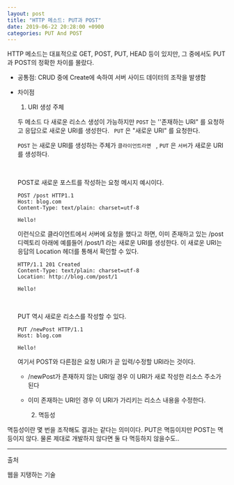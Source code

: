 ```yaml
---
layout: post
title: "HTTP 메소드: PUT과 POST"
date: 2019-06-22 20:28:00 +0900
categories: PUT And POST
---
```


HTTP 메소드는 대표적으로 GET, POST, PUT, HEAD 등이 있지만, 그 중에서도 PUT과 POST의 정확한 차이를 몰랐다.

- 공통점: CRUD 중에 Create에 속하여 서버 사이드 데이터의 조작을 발생함

- 차이점

  1. URI 생성 주체

  두 메소드 다 새로운 리소스 생성이 가능하지만 ```POST``` 는 ''존재하는 URI" 를 요청하고 응답으로 새로운 URI를 생성한다. ``` PUT``` 은 "새로운 URI" 를 요청한다. 

  ```POST``` 는 새로운 URI를 생성하는 주체가 ```클라이언트라면 ``` , ```PUT``` 은 ```서버```가 새로운 URI를 생성하다.

  ​

  POST로 새로운 포스트를 작성하는 요청 메시지 예시이다.

  ```
  POST /post HTTP1.1
  Host: blog.com
  Content-Type: text/plain: charset=utf-8

  Hello!
  ```

  이런식으로 클라이언트에서 서버에 요청을 했다고 하면, 이미 존재하고 있는 /post 디렉토리 아래에 예를들어 /post/1 라는 새로운 URI를 생성한다. 이 새로운 URI는 응답의 Location 헤더를 통해서 확인할 수 있다.

  ```
  HTTP/1.1 201 Created
  Content-Type: text/plain: charset=utf-8
  Location: http://blog.com/post/1

  Hello!
  ```

  ​

  PUT 역시 새로운 리소스를 작성할 수 있다.

  ```
  PUT /newPost HTTP/1.1
  Host: blog.com

  Hello!
  ```

  여기서 POST와 다른점은 요청 URI가 곧 입력/수정할 URI라는 것이다.

  - /newPost가 존재하지 않는 URI일 경우 이 URI가 새로 작성한 리소스 주소가 된다
  - 이미 존재하는 URI인 경우 이 URI가 가리키는 리소스 내용을 수정한다.



 	2. 멱등성

멱등성이란 몇 번을 조작해도 결과는 같다는 의미이다. PUT은 멱등이지만 POST는 멱등이지 않다. 물론 제대로 개발하지 않다면 둘 다 멱등하지 않을수도..



---

출처

웹을 지탱하는 기술
